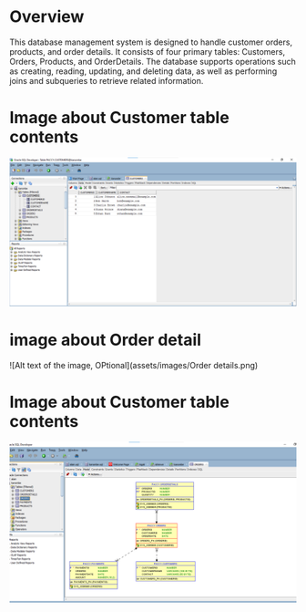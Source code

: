 
# Overview 

This database management system is designed to handle customer orders, products, and order details. It consists of four primary tables: Customers, Orders, Products, and OrderDetails. The database supports operations such as creating, reading, updating, and deleting data, as well as performing joins and subqueries to retrieve related information.
# Image about Customer table contents
![Alt text of the image, OPtional](assets/images/1.png)
# image about Order detail
![Alt text of the image, OPtional](assets/images/Order details.png)
# Image about Customer table contents
![Alt text of the image, OPtional](assets/images/ifotooo.png)


